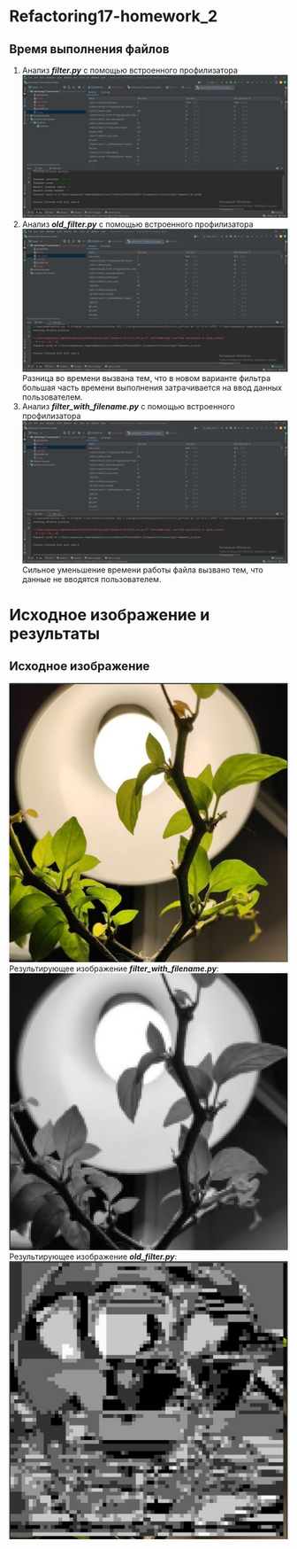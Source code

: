 # Refactoring17-homework_2
## Время выполнения файлов
1. Анализ ***filter.py*** с помощью встроенного профилизатора
![img.png](img.png)
2. Анализ ***old_filter.py*** с помощью встроенного профилизатора
![img_1.png](img_1.png)
Разница во времени вызвана тем, что в новом варианте фильтра большая часть времени выполнения затрачивается на ввод данных пользователем.
3. Анализ ***filter_with_filename.py*** с помощью встроенного профилизатора
![img_2.png](img_2.png)
Сильное уменьшение времени работы файла вызвано тем, что данные не вводятся пользователем.
# Исходное изображение и результаты
## Исходное изображение
![img_3.png](img_3.png)
Результирующее изображение ***filter_with_filename.py***:
![img_4.png](img_4.png)
Результирующее изображение ***old_filter.py***:
![img_5.png](img_5.png)

